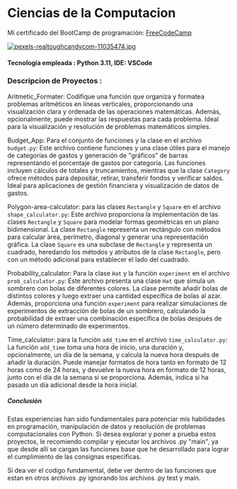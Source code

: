 
# Ciencias de la Computacion
Mi certificado del BootCamp de programación: [FreeCodeCamp](https://www.freecodecamp.org/certification/Knaus-Elias-Gustavo/scientific-computing-with-python-v7)

[![pexels-realtoughcandycom-11035474.jpg](https://i.postimg.cc/hPZsbsxy/pexels-realtoughcandycom-11035474.jpg)](https://postimg.cc/bsb1qQmk)

#### Tecnología empleada : Python 3.11, IDE: VSCode

### Descripcion de Proyectos : 

Aritmetic_Formater: 
Codifique una función que organiza y formatea problemas aritméticos en líneas verticales, proporcionando una visualización clara y ordenada de las operaciones matemáticas. Además, opcionalmente, puede mostrar las respuestas para cada problema. Ideal para la visualización y resolución de problemas matemáticos simples.

Budget_App:
Para el conjunto de funciones y la clase en el archivo `budget.py`:
Este archivo contiene funciones y una clase útiles para el manejo de categorías de gastos y generación de "gráficos" de barras representando el porcentaje de gastos por categoría. Las funciones incluyen cálculos de totales y truncamientos, mientras que la clase `Category` ofrece métodos para depositar, retirar, transferir fondos y verificar saldos. Ideal para aplicaciones de gestión financiera y visualización de datos de gastos.

Polygon-area-calculator:
para las clases `Rectangle` y `Square` en el archivo `shape_calculator.py`:
Este archivo proporciona la implementación de las clases `Rectangle` y `Square` para modelar formas geométricas en un plano bidimensional. La clase `Rectangle` representa un rectángulo con métodos para calcular área, perímetro, diagonal y generar una representación gráfica. La clase `Square` es una subclase de `Rectangle` y representa un cuadrado, heredando los métodos y atributos de la clase `Rectangle`, pero con un método adicional para establecer el lado del cuadrado.

Probability_calculator:
Para la clase `Hat` y la función `experiment` en el archivo `prob_calculator.py`:
Este archivo presenta una clase `Hat` que simula un sombrero con bolas de diferentes colores. La clase permite añadir bolas de distintos colores y luego extraer una cantidad específica de bolas al azar. Además, proporciona una función `experiment` para realizar simulaciones de experimentos de extracción de bolas de un sombrero, calculando la probabilidad de extraer una combinación específica de bolas después de un número determinado de experimentos.

Time_calculator:
para la función `add_time` en el archivo `time_calculator.py`:
La función `add_time` toma una hora de inicio, una duración y, opcionalmente, un día de la semana, y calcula la nueva hora después de añadir la duración. Puede manejar formatos de hora tanto en formato de 12 horas como de 24 horas, y devuelve la nueva hora en formato de 12 horas, junto con el día de la semana si se proporciona. Además, indica si ha pasado un día adicional desde la hora inicial.


##### Conclusión
Estas experiencias han sido fundamentales para potenciar mis habilidades en programación, manipulación de datos y resolución de problemas computacionales con Python. Si desea explorar y poner a prueba estos proyectos, le recomiendo compilar y ejecutar los archivos .py "main", ya que desde allí se cargan las funciones base que he desarrollado para lograr el cumplimiento de las consignas específicas.

Si dea ver el codigo fundamental, debe ver dentro de las funciones que estan en otros archivos .py ignorando los archivos .py test y main.
